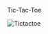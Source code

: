 Tic-Tac-Toe

![Tictactoe](https://github.com/HakanOzdemir-FFS/ticTacToeGame/assets/139346377/e4be3d06-992c-4370-a4c8-5d04042656a5)
